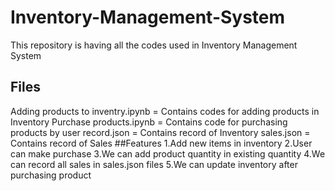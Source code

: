 # Inventory-Management-System
This repository is having all the codes used in Inventory Management System
## Files
Adding products to inventry.ipynb = Contains codes for adding products in Inventory
Purchase products.ipynb = Contains code for purchasing products by user
record.json = Contains record of Inventory
sales.json = Contains record of Sales
##Features
1.Add new items in inventory
2.User can make purchase
3.We can add product quantity in existing quantity
4.We can record all sales in sales.json files
5.We can update inventory after purchasing product
